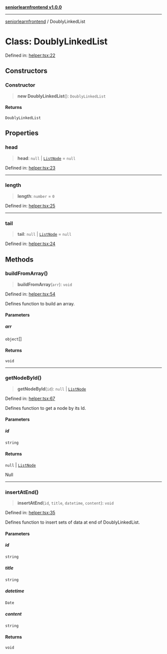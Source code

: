 [**seniorlearnfrontend v1.0.0**](../README.md)

***

[seniorlearnfrontend](../README.md) / DoublyLinkedList

# Class: DoublyLinkedList

Defined in: [helper.tsx:22](https://github.com/SeniorLearnSSJ/SLearnMobAppsFrontend/blob/e7fab732a0ff1bf0dfc0d090a0055a951040816f/helper.tsx#L22)

## Constructors

### Constructor

> **new DoublyLinkedList**(): `DoublyLinkedList`

#### Returns

`DoublyLinkedList`

## Properties

### head

> **head**: `null` \| [`ListNode`](ListNode.md) = `null`

Defined in: [helper.tsx:23](https://github.com/SeniorLearnSSJ/SLearnMobAppsFrontend/blob/e7fab732a0ff1bf0dfc0d090a0055a951040816f/helper.tsx#L23)

***

### length

> **length**: `number` = `0`

Defined in: [helper.tsx:25](https://github.com/SeniorLearnSSJ/SLearnMobAppsFrontend/blob/e7fab732a0ff1bf0dfc0d090a0055a951040816f/helper.tsx#L25)

***

### tail

> **tail**: `null` \| [`ListNode`](ListNode.md) = `null`

Defined in: [helper.tsx:24](https://github.com/SeniorLearnSSJ/SLearnMobAppsFrontend/blob/e7fab732a0ff1bf0dfc0d090a0055a951040816f/helper.tsx#L24)

## Methods

### buildFromArray()

> **buildFromArray**(`arr`): `void`

Defined in: [helper.tsx:54](https://github.com/SeniorLearnSSJ/SLearnMobAppsFrontend/blob/e7fab732a0ff1bf0dfc0d090a0055a951040816f/helper.tsx#L54)

Defines function to build an array.

#### Parameters

##### arr

`object`[]

#### Returns

`void`

***

### getNodeById()

> **getNodeById**(`id`): `null` \| [`ListNode`](ListNode.md)

Defined in: [helper.tsx:67](https://github.com/SeniorLearnSSJ/SLearnMobAppsFrontend/blob/e7fab732a0ff1bf0dfc0d090a0055a951040816f/helper.tsx#L67)

Defines function to get a node by its Id.

#### Parameters

##### id

`string`

#### Returns

`null` \| [`ListNode`](ListNode.md)

Null

***

### insertAtEnd()

> **insertAtEnd**(`id`, `title`, `datetime`, `content`): `void`

Defined in: [helper.tsx:35](https://github.com/SeniorLearnSSJ/SLearnMobAppsFrontend/blob/e7fab732a0ff1bf0dfc0d090a0055a951040816f/helper.tsx#L35)

Defines function to insert sets of data at end of DoublyLinkedList.

#### Parameters

##### id

`string`

##### title

`string`

##### datetime

`Date`

##### content

`string`

#### Returns

`void`
